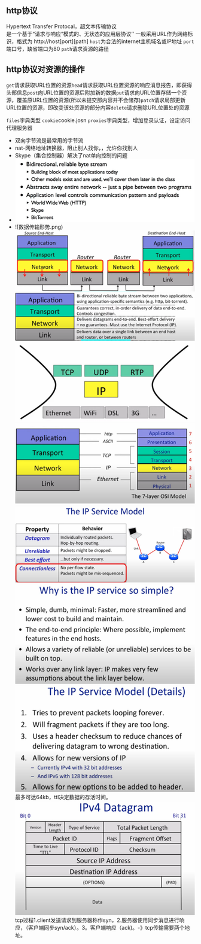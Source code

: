## http协议
Hypertext Transfer Protocal，超文本传输协议
<br>
是一个基于“请求与响应”模式的、无状态的应用层协议‘’
一般采用URL作为网络标识，格式为 http://host[port][path]
`host`为合法的internet主机域名或IP地址
`port`端口号，缺省端口为80
`path`请求资源的路径
## http协议对资源的操作
`get`请求获取URL位置的资源`head`请求获取URL位置资源的响应消息报告，即获得头部信息`post`向URL位置的资源后附加新的数据`put`请求向URL位置存储一个资源，覆盖原URL位置的资源(所以未提交那内容并不会储存)`patch`请求局部更新URL位置的资源，即改变该处资源的部分内容`delete`请求删除URL位置处的资源

`files`字典类型  `cookie`cookie.josn  `proxies`字典类型，增加登录认证，设定访问代理服务器

- 双向字节流是最常用的字节流
- nat-网络地址转换器，阻止别人找你，，允许你找别人
- Skype（集合控制器）解决了nat单向控制的问题
- ![输入图片说明](/imgs/2024-07-18/4EYleJkO3yd8FYWl.png)
- ![数据传输形势.png)
![输入图片说明](/imgs/2024-07-18/77uTyfjz5Aq9ScDA.png)
![输入图片说明](/imgs/2024-07-18/VLxHA5JFfc3VUPPf.png)![输入图片说明](/imgs/2024-07-18/VDhMbOFUCQt946l1.png)
![输入图片说明](/imgs/2024-07-18/DgRlNwNSjCDmQ7Wb.png)
![输入图片说明](/imgs/2024-07-18/KdT7uKBttpd4UyKH.png)
![输入图片说明](/imgs/2024-07-18/cllBRDAr3skqYhT3.png)
![输入图片说明](/imgs/2024-07-18/ANaZ9lnwLDUUrfOt.png)
最多可达64kb，ttl决定数据的存活时间。
![输入图片说明](/imgs/2024-07-18/J9Tl2Csr0vHCkfzD.png)
tcp过程1.client发送请求到服务器称作syn，2.服务器使用同步消息进行响应，（客户端同步syn/ack）。3。客户端响应（ack)。-》tcp传输需要两个地址。 
<!--stackedit_data:
eyJoaXN0b3J5IjpbLTIwNzE4MDIwNjYsLTk3MjMzMDE5NCwzOD
MzMTY5Niw5MjM3NzAyMzIsLTEzNTc4NjU4NDUsMjA0MjQ4NjEw
MSwtMTU2MTkzMzExNCwtMjAzNzY4MzQ5NiwxNzAzMjQyMDU0LD
EzMTk2MDUwNzAsMTI3NTg3Nzc3NCwxOTk1MTA0MzE2XX0=
-->